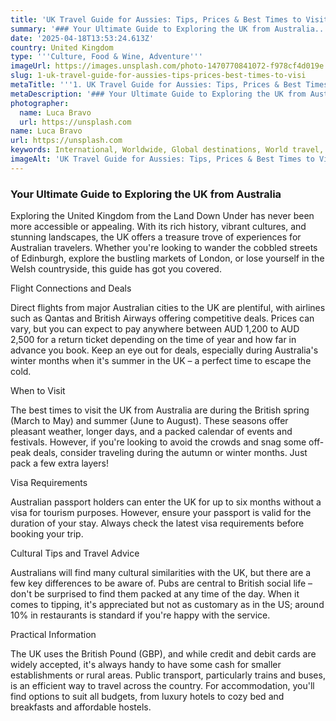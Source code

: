 ```yaml
---
title: 'UK Travel Guide for Aussies: Tips, Prices & Best Times to Visit'
summary: '### Your Ultimate Guide to Exploring the UK from Australia...'
date: '2025-04-18T13:53:24.613Z'
country: United Kingdom
type: '''Culture, Food & Wine, Adventure'''
imageUrl: https://images.unsplash.com/photo-1470770841072-f978cf4d019e
slug: 1-uk-travel-guide-for-aussies-tips-prices-best-times-to-visi
metaTitle: '''1. UK Travel Guide for Aussies: Tips, Prices & Best Times to Visit'''
metaDescription: '### Your Ultimate Guide to Exploring the UK from Australia...'
photographer:
  name: Luca Bravo
  url: https://unsplash.com
name: Luca Bravo
url: https://unsplash.com
keywords: International, Worldwide, Global destinations, World travel, Destinations, Places to visit, Travel guide, Vacation spots, Best places, Hidden gems, Travel tips, Must visit, Budget travel, Luxury travel, Adventure travel
imageAlt: 'UK Travel Guide for Aussies: Tips, Prices & Best Times to Visit in United Kingdom - ''Culture, Food & Wine, Adventure'' Guid...'
---
```


### Your Ultimate Guide to Exploring the UK from Australia

Exploring the United Kingdom from the Land Down Under has never been more accessible or appealing. With its rich history, vibrant cultures, and stunning landscapes, the UK offers a treasure trove of experiences for Australian travelers. Whether you're looking to wander the cobbled streets of Edinburgh, explore the bustling markets of London, or lose yourself in the Welsh countryside, this guide has got you covered.

Flight Connections and Deals

Direct flights from major Australian cities to the UK are plentiful, with airlines such as Qantas and British Airways offering competitive deals. Prices can vary, but you can expect to pay anywhere between AUD 1,200 to AUD 2,500 for a return ticket depending on the time of year and how far in advance you book. Keep an eye out for deals, especially during Australia's winter months when it's summer in the UK – a perfect time to escape the cold.

When to Visit

The best times to visit the UK from Australia are during the British spring (March to May) and summer (June to August). These seasons offer pleasant weather, longer days, and a packed calendar of events and festivals. However, if you're looking to avoid the crowds and snag some off-peak deals, consider traveling during the autumn or winter months. Just pack a few extra layers!

Visa Requirements

Australian passport holders can enter the UK for up to six months without a visa for tourism purposes. However, ensure your passport is valid for the duration of your stay. Always check the latest visa requirements before booking your trip.

Cultural Tips and Travel Advice

Australians will find many cultural similarities with the UK, but there are a few key differences to be aware of. Pubs are central to British social life – don't be surprised to find them packed at any time of the day. When it comes to tipping, it's appreciated but not as customary as in the US; around 10% in restaurants is standard if you're happy with the service.

Practical Information

The UK uses the British Pound (GBP), and while credit and debit cards are widely accepted, it's always handy to have some cash for smaller establishments or rural areas. Public transport, particularly trains and buses, is an efficient way to travel across the country. For accommodation, you'll find options to suit all budgets, from luxury hotels to cozy bed and breakfasts and affordable hostels.